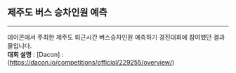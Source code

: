 ## 제주도 버스 승차인원 예측    
***
데이콘에서 주최한 제주도 퇴근시간 버스승차인원 예측하기 경진대회에 참여했던 결과물입니다.   
**대회 설명** : [Dacon] : (https://dacon.io/competitions/official/229255/overview/)
